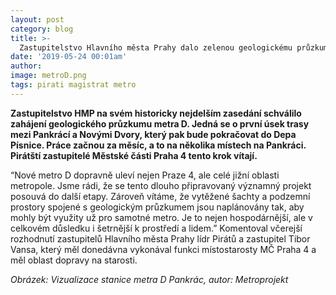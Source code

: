 ```yaml
---
layout: post
category: blog
title: >-  
  Zastupitelstvo Hlavního města Prahy dalo zelenou geologickému průzkumu pro stavbu metra D. Piráti Prahy 4 to vítají
date: '2019-05-24 00:01am'
author: 
image: metroD.png
tags: pirati magistrat metro
---
```


<b>Zastupitelstvo HMP na svém historicky nejdelším zasedání schválilo zahájení geologického průzkumu metra D. Jedná se o první úsek trasy mezi Pankrácí a Novými Dvory, který pak bude pokračovat do Depa Písnice. Práce začnou za měsíc, a to na několika místech na Pankráci. Pirátští zastupitelé Městské části Praha 4 tento krok vítají.</b>

“Nové metro D dopravně uleví nejen Praze 4, ale celé jižní oblasti metropole. Jsme rádi, že se tento dlouho připravovaný významný projekt posouvá do další etapy. Zároveň vítáme, že vytěžené šachty a podzemní prostory spojené s geologickým průzkumem jsou naplánovány tak, aby mohly být využity už pro samotné metro. Je to nejen hospodárnější, ale v celkovém důsledku i šetrnější k prostředí a lidem.” Komentoval včerejší rozhodnutí zastupitelů Hlavního města Prahy lídr Pirátů a zastupitel Tibor Vansa, který měl donedávna vykonával funkci místostarosty MČ Praha 4 a měl oblast dopravy na starosti.


<i>Obrázek: Vizualizace stanice metra D Pankrác, autor: Metroprojekt</i>
